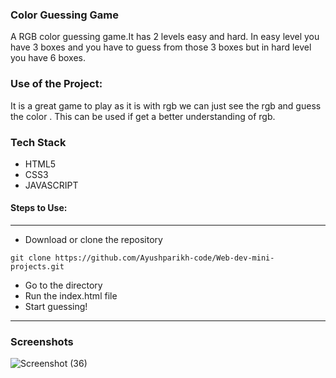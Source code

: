 ### Color Guessing Game
A RGB color guessing game.It has 2 levels easy and hard. In easy level you have 3 boxes and you have to guess from those 3 boxes but in hard level you have 6 boxes.

### Use of the Project:
It is a great game to play as it is with rgb we can just see the rgb and guess the color . This can be used if get a better understanding of rgb.

### Tech Stack
* HTML5
* CSS3
* JAVASCRIPT


#### Steps to Use:

---

- Download or clone the repository

```
git clone https://github.com/Ayushparikh-code/Web-dev-mini-projects.git
```

- Go to the directory
- Run the index.html file
- Start guessing!

---

### Screenshots
![Screenshot (36)](https://user-images.githubusercontent.com/69195262/125189807-9b45b100-e257-11eb-9f07-82a4b65a2739.png)

